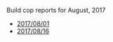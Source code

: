 Build cop reports for August, 2017

* [2017/08/01](https://bitbucket.org/osrf/gazebo/wiki/buildcop/2017/08/01)
* [2017/08/16](https://bitbucket.org/osrf/gazebo/wiki/buildcop/2017/08/16)